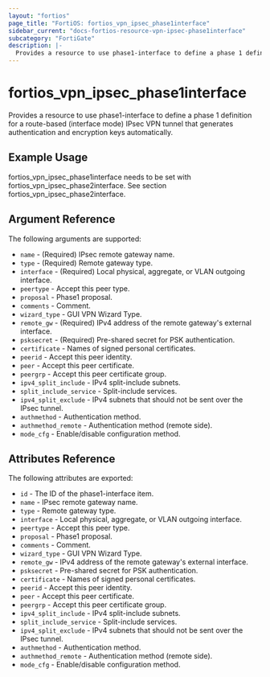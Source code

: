 ```yaml
---
layout: "fortios"
page_title: "FortiOS: fortios_vpn_ipsec_phase1interface"
sidebar_current: "docs-fortios-resource-vpn-ipsec-phase1interface"
subcategory: "FortiGate"
description: |-
  Provides a resource to use phase1-interface to define a phase 1 definition for a route-based (interface mode) IPsec VPN tunnel that generates authentication and encryption keys automatically.
---
```


# fortios_vpn_ipsec_phase1interface

Provides a resource to use phase1-interface to define a phase 1 definition for a route-based (interface mode) IPsec VPN tunnel that generates authentication and encryption keys automatically.

## Example Usage
fortios_vpn_ipsec_phase1interface needs to be set with fortios_vpn_ipsec_phase2interface. See section fortios_vpn_ipsec_phase2interface.

## Argument Reference
The following arguments are supported:

* `name` - (Required) IPsec remote gateway name.
* `type` - (Required) Remote gateway type.
* `interface` - (Required) Local physical, aggregate, or VLAN outgoing interface.
* `peertype` - Accept this peer type.
* `proposal` - Phase1 proposal.
* `comments` - Comment.
* `wizard_type` - GUI VPN Wizard Type.
* `remote_gw` - (Required) IPv4 address of the remote gateway's external interface.
* `psksecret` - (Required) Pre-shared secret for PSK authentication.
* `certificate` - Names of signed personal certificates.
* `peerid` - Accept this peer identity.
* `peer` - Accept this peer certificate.
* `peergrp` - Accept this peer certificate group.
* `ipv4_split_include` - IPv4 split-include subnets.
* `split_include_service` - Split-include services.
* `ipv4_split_exclude` - IPv4 subnets that should not be sent over the IPsec tunnel.
* `authmethod` - Authentication method.
* `authmethod_remote` - Authentication method (remote side).
* `mode_cfg` - Enable/disable configuration method.

## Attributes Reference
The following attributes are exported:

* `id` - The ID of the phase1-interface item.
* `name` - IPsec remote gateway name.
* `type` - Remote gateway type.
* `interface` - Local physical, aggregate, or VLAN outgoing interface.
* `peertype` - Accept this peer type.
* `proposal` - Phase1 proposal.
* `comments` - Comment.
* `wizard_type` - GUI VPN Wizard Type.
* `remote_gw` - IPv4 address of the remote gateway's external interface.
* `psksecret` - Pre-shared secret for PSK authentication.
* `certificate` - Names of signed personal certificates.
* `peerid` - Accept this peer identity.
* `peer` - Accept this peer certificate.
* `peergrp` - Accept this peer certificate group.
* `ipv4_split_include` - IPv4 split-include subnets.
* `split_include_service` - Split-include services.
* `ipv4_split_exclude` - IPv4 subnets that should not be sent over the IPsec tunnel.
* `authmethod` - Authentication method.
* `authmethod_remote` - Authentication method (remote side).
* `mode_cfg` - Enable/disable configuration method.

